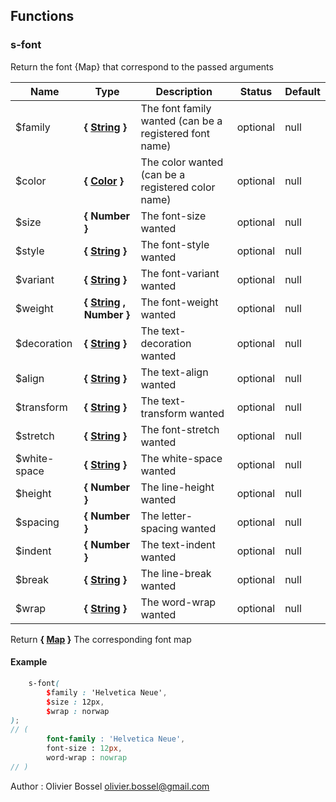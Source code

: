 ## Functions


### s-font

Return the font {Map} that correspond to the passed arguments



Name  |  Type  |  Description  |  Status  |  Default
------------  |  ------------  |  ------------  |  ------------  |  ------------
$family  |  **{ [String](http://www.sass-lang.com/documentation/file.SASS_REFERENCE.html#sass-script-strings) }**  |  The font family wanted (can be a registered font name)  |  optional  |  null
$color  |  **{ [Color](http://www.sass-lang.com/documentation/file.SASS_REFERENCE.html#colors) }**  |  The color wanted (can be a registered color name)  |  optional  |  null
$size  |  **{ Number }**  |  The font-size wanted  |  optional  |  null
$style  |  **{ [String](http://www.sass-lang.com/documentation/file.SASS_REFERENCE.html#sass-script-strings) }**  |  The font-style wanted  |  optional  |  null
$variant  |  **{ [String](http://www.sass-lang.com/documentation/file.SASS_REFERENCE.html#sass-script-strings) }**  |  The font-variant wanted  |  optional  |  null
$weight  |  **{ [String](http://www.sass-lang.com/documentation/file.SASS_REFERENCE.html#sass-script-strings) , Number }**  |  The font-weight wanted  |  optional  |  null
$decoration  |  **{ [String](http://www.sass-lang.com/documentation/file.SASS_REFERENCE.html#sass-script-strings) }**  |  The text-decoration wanted  |  optional  |  null
$align  |  **{ [String](http://www.sass-lang.com/documentation/file.SASS_REFERENCE.html#sass-script-strings) }**  |  The text-align wanted  |  optional  |  null
$transform  |  **{ [String](http://www.sass-lang.com/documentation/file.SASS_REFERENCE.html#sass-script-strings) }**  |  The text-transform wanted  |  optional  |  null
$stretch  |  **{ [String](http://www.sass-lang.com/documentation/file.SASS_REFERENCE.html#sass-script-strings) }**  |  The font-stretch wanted  |  optional  |  null
$white-space  |  **{ [String](http://www.sass-lang.com/documentation/file.SASS_REFERENCE.html#sass-script-strings) }**  |  The white-space wanted  |  optional  |  null
$height  |  **{ Number }**  |  The line-height wanted  |  optional  |  null
$spacing  |  **{ Number }**  |  The letter-spacing wanted  |  optional  |  null
$indent  |  **{ Number }**  |  The text-indent wanted  |  optional  |  null
$break  |  **{ [String](http://www.sass-lang.com/documentation/file.SASS_REFERENCE.html#sass-script-strings) }**  |  The line-break wanted  |  optional  |  null
$wrap  |  **{ [String](http://www.sass-lang.com/documentation/file.SASS_REFERENCE.html#sass-script-strings) }**  |  The word-wrap wanted  |  optional  |  null

Return **{ [Map](http://www.sass-lang.com/documentation/file.SASS_REFERENCE.html#maps) }** The corresponding font map

#### Example
```scss
	s-font(
		$family : 'Helvetica Neue',
		$size : 12px,
		$wrap : norwap
);
// (
		font-family : 'Helvetica Neue',
		font-size : 12px,
		word-wrap : nowrap
// )
```
Author : Olivier Bossel <olivier.bossel@gmail.com>